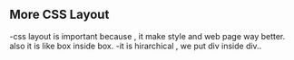 ## More CSS Layout
-css layout is important because , it make style and web page way better. also it is like box inside box. 
-it is hirarchical , we put div inside div..
